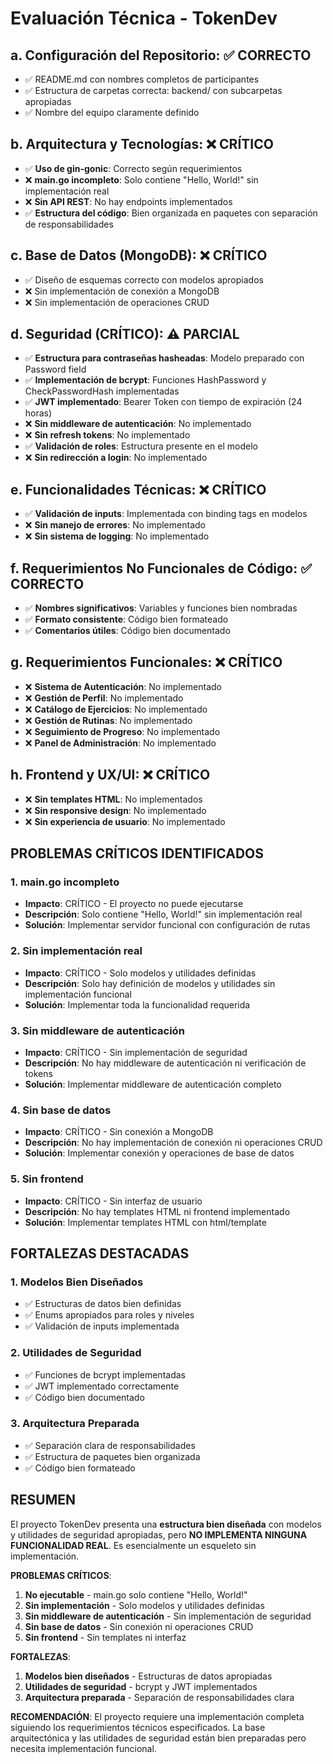 # Evaluación Técnica - TokenDev

## a. Configuración del Repositorio: ✅ CORRECTO
- ✅ README.md con nombres completos de participantes
- ✅ Estructura de carpetas correcta: backend/ con subcarpetas apropiadas
- ✅ Nombre del equipo claramente definido

## b. Arquitectura y Tecnologías: ❌ CRÍTICO
- ✅ **Uso de gin-gonic**: Correcto según requerimientos
- ❌ **main.go incompleto**: Solo contiene "Hello, World!" sin implementación real
- ❌ **Sin API REST**: No hay endpoints implementados
- ✅ **Estructura del código**: Bien organizada en paquetes con separación de responsabilidades

## c. Base de Datos (MongoDB): ❌ CRÍTICO
- ✅ Diseño de esquemas correcto con modelos apropiados
- ❌ Sin implementación de conexión a MongoDB
- ❌ Sin implementación de operaciones CRUD

## d. Seguridad (CRÍTICO): ⚠️ PARCIAL
- ✅ **Estructura para contraseñas hasheadas**: Modelo preparado con Password field
- ✅ **Implementación de bcrypt**: Funciones HashPassword y CheckPasswordHash implementadas
- ✅ **JWT implementado**: Bearer Token con tiempo de expiración (24 horas)
- ❌ **Sin middleware de autenticación**: No implementado
- ❌ **Sin refresh tokens**: No implementado
- ✅ **Validación de roles**: Estructura presente en el modelo
- ❌ **Sin redirección a login**: No implementado

## e. Funcionalidades Técnicas: ❌ CRÍTICO
- ✅ **Validación de inputs**: Implementada con binding tags en modelos
- ❌ **Sin manejo de errores**: No implementado
- ❌ **Sin sistema de logging**: No implementado

## f. Requerimientos No Funcionales de Código: ✅ CORRECTO
- ✅ **Nombres significativos**: Variables y funciones bien nombradas
- ✅ **Formato consistente**: Código bien formateado
- ✅ **Comentarios útiles**: Código bien documentado

## g. Requerimientos Funcionales: ❌ CRÍTICO
- ❌ **Sistema de Autenticación**: No implementado
- ❌ **Gestión de Perfil**: No implementado
- ❌ **Catálogo de Ejercicios**: No implementado
- ❌ **Gestión de Rutinas**: No implementado
- ❌ **Seguimiento de Progreso**: No implementado
- ❌ **Panel de Administración**: No implementado

## h. Frontend y UX/UI: ❌ CRÍTICO
- ❌ **Sin templates HTML**: No implementados
- ❌ **Sin responsive design**: No implementado
- ❌ **Sin experiencia de usuario**: No implementado

## PROBLEMAS CRÍTICOS IDENTIFICADOS

### 1. **main.go incompleto**
- **Impacto**: CRÍTICO - El proyecto no puede ejecutarse
- **Descripción**: Solo contiene "Hello, World!" sin implementación real
- **Solución**: Implementar servidor funcional con configuración de rutas

### 2. **Sin implementación real**
- **Impacto**: CRÍTICO - Solo modelos y utilidades definidas
- **Descripción**: Solo hay definición de modelos y utilidades sin implementación funcional
- **Solución**: Implementar toda la funcionalidad requerida

### 3. **Sin middleware de autenticación**
- **Impacto**: CRÍTICO - Sin implementación de seguridad
- **Descripción**: No hay middleware de autenticación ni verificación de tokens
- **Solución**: Implementar middleware de autenticación completo

### 4. **Sin base de datos**
- **Impacto**: CRÍTICO - Sin conexión a MongoDB
- **Descripción**: No hay implementación de conexión ni operaciones CRUD
- **Solución**: Implementar conexión y operaciones de base de datos

### 5. **Sin frontend**
- **Impacto**: CRÍTICO - Sin interfaz de usuario
- **Descripción**: No hay templates HTML ni frontend implementado
- **Solución**: Implementar templates HTML con html/template

## FORTALEZAS DESTACADAS

### 1. **Modelos Bien Diseñados**
- ✅ Estructuras de datos bien definidas
- ✅ Enums apropiados para roles y niveles
- ✅ Validación de inputs implementada

### 2. **Utilidades de Seguridad**
- ✅ Funciones de bcrypt implementadas
- ✅ JWT implementado correctamente
- ✅ Código bien documentado

### 3. **Arquitectura Preparada**
- ✅ Separación clara de responsabilidades
- ✅ Estructura de paquetes bien organizada
- ✅ Código bien formateado

## RESUMEN
El proyecto TokenDev presenta una **estructura bien diseñada** con modelos y utilidades de seguridad apropiadas, pero **NO IMPLEMENTA NINGUNA FUNCIONALIDAD REAL**. Es esencialmente un esqueleto sin implementación.

**PROBLEMAS CRÍTICOS**:
1. **No ejecutable** - main.go solo contiene "Hello, World!"
2. **Sin implementación** - Solo modelos y utilidades definidas
3. **Sin middleware de autenticación** - Sin implementación de seguridad
4. **Sin base de datos** - Sin conexión ni operaciones CRUD
5. **Sin frontend** - Sin templates ni interfaz

**FORTALEZAS**:
1. **Modelos bien diseñados** - Estructuras de datos apropiadas
2. **Utilidades de seguridad** - bcrypt y JWT implementados
3. **Arquitectura preparada** - Separación de responsabilidades clara

**RECOMENDACIÓN**: El proyecto requiere una implementación completa siguiendo los requerimientos técnicos especificados. La base arquitectónica y las utilidades de seguridad están bien preparadas pero necesita implementación funcional.